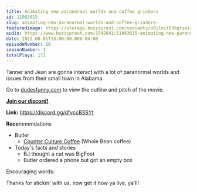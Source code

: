 ```yaml
---
title: Animating new paranormal worlds and coffee grinders 
id: 11063615
slug: animating-new-paranormal-worlds-and-coffee-grinders-
featuredimage: https://storage.buzzsprout.com/variants/o8jlnit6h6grsaix3s6v6cr4dlbq/60854458c4d1acdf4e1c2f79c4137142d85d78e379bdafbd69bd34c85f5819ad.jpg
audio: https://www.buzzsprout.com/1942641/11063615-animating-new-paranormal-worlds-and-coffee-grinders.mp3
date: 2022-08-01T15:00:00.000-04:00
episodeNumber: 10
seasonNumber: 1
totalPlays: 171
---
```

Tanner and Jean are gonna interact with a lot of paranormal worlds and issues from their small town in Alabama.  
  
Go to [dudesfunny.com](https://www.dudesfunny.com/) to view the outline and pitch of the movie.

[**Join our discord!**](https://discord.gg/dfvccB3SYt)

**Link:** <https://discord.gg/dfvccB3SYt>

**Reco**mmendations

* Butler  
   * [Counter Culture Coffee](https://counterculturecoffee.com/) (Whole Bean coffee)
* Today's facts and stories  
   * BJ thought a cat was BigFoot  
   * Butler ordered a phone but got an empty box

Encouraging words:

Thanks for stickin' with us, now get it how ya live, ya'll!
